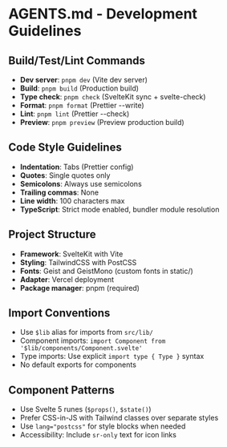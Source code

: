 # AGENTS.md - Development Guidelines

## Build/Test/Lint Commands

- **Dev server**: `pnpm dev` (Vite dev server)
- **Build**: `pnpm build` (Production build)
- **Type check**: `pnpm check` (SvelteKit sync + svelte-check)
- **Format**: `pnpm format` (Prettier --write)
- **Lint**: `pnpm lint` (Prettier --check)
- **Preview**: `pnpm preview` (Preview production build)

## Code Style Guidelines

- **Indentation**: Tabs (Prettier config)
- **Quotes**: Single quotes only
- **Semicolons**: Always use semicolons
- **Trailing commas**: None
- **Line width**: 100 characters max
- **TypeScript**: Strict mode enabled, bundler module resolution

## Project Structure

- **Framework**: SvelteKit with Vite
- **Styling**: TailwindCSS with PostCSS
- **Fonts**: Geist and GeistMono (custom fonts in static/)
- **Adapter**: Vercel deployment
- **Package manager**: pnpm (required)

## Import Conventions

- Use `$lib` alias for imports from `src/lib/`
- Component imports: `import Component from '$lib/components/Component.svelte'`
- Type imports: Use explicit `import type { Type }` syntax
- No default exports for components

## Component Patterns

- Use Svelte 5 runes (`$props()`, `$state()`)
- Prefer CSS-in-JS with Tailwind classes over separate styles
- Use `lang="postcss"` for style blocks when needed
- Accessibility: Include `sr-only` text for icon links
